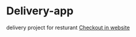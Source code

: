 # Delivery-app
delivery project for resturant
[Checkout in website](food-order-eyhyyl2vm-nalymoslih.vercel.app/)
 <a href="food-order-eyhyyl2vm-nalymoslih.vercel.app/"></a>
